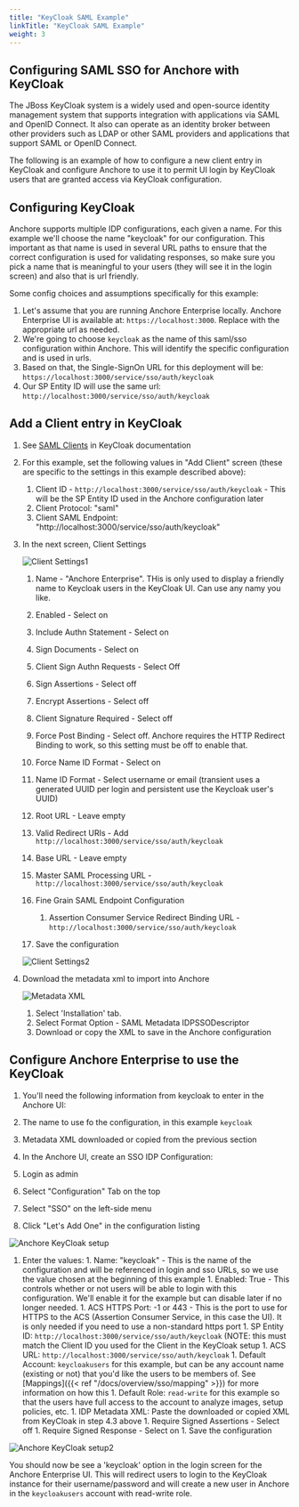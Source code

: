 ```yaml
---
title: "KeyCloak SAML Example"
linkTitle: "KeyCloak SAML Example"
weight: 3
---
```


## Configuring SAML SSO for Anchore with KeyCloak

The JBoss KeyCloak system is a widely used and open-source identity management system that supports integration with applications via SAML and OpenID Connect. It also can operate as an identity broker
between other providers such as LDAP or other SAML providers and applications that support SAML or OpenID Connect.

The following is an example of how to configure a new client entry in KeyCloak and configure Anchore to use it to permit UI login by KeyCloak users that are granted access via KeyCloak configuration.


## Configuring KeyCloak

Anchore supports multiple IDP configurations, each given a name. For this example we'll choose the name "keycloak" for our configuration.
This important as that name is used in several URL paths to ensure that the correct configuration is used for validating responses,
so make sure you pick a name that is meaningful to your users (they will see it in the login screen) and also that is url friendly.

Some config choices and assumptions specifically for this example:
1. Let's assume that you are running Anchore Enterprise locally. Anchore Enterprise UI is available at: `https://localhost:3000`. Replace with the appropriate url as needed.
1. We're going to choose `keycloak` as the name of this saml/sso configuration within Anchore. This will identify the specific configuration and is used in urls.
1. Based on that, the Single-SignOn URL for this deployment will be: `https://localhost:3000/service/sso/auth/keycloak`
1. Our SP Entity ID will use the same url: `http://localhost:3000/service/sso/auth/keycloak`

## Add a Client entry in KeyCloak

1. See [SAML Clients](https://www.keycloak.org/docs/latest/server_admin/index.html#saml-clients) in KeyCloak documentation

1. For this example, set the following values in "Add Client" screen (these are specific to the settings in this example described above):
    1. Client ID - `http://localhost:3000/service/sso/auth/keycloak` - This will be the SP Entity ID used in the Anchore configuration later
    1. Client Protocol: "saml"
    1. Client SAML Endpoint: "http://localhost:3000/service/sso/auth/keycloak"

1. In the next screen, Client Settings
    
    ![Client Settings1](keycloak_sso_client_settings1.png)  
    
    1. Name - "Anchore Enterprise". THis is only used to display a friendly name to Keycloak users in the KeyCloak UI. Can use any namy you like.
    1. Enabled - Select on
    1. Include Authn Statement - Select on 
    1. Sign Documents - Select on
    1. Client Sign Authn Requests - Select Off
    1. Sign Assertions - Select off
    1. Encrypt Assertions - Select off
    1. Client Signature Required - Select off
    1. Force Post Binding - Select off. Anchore requires the HTTP Redirect Binding to work, so this setting must be off to enable that.
    1. Force Name ID Format - Select on
    1. Name ID Format - Select username or email (transient uses a generated UUID per login and persistent use the Keycloak user's UUID) 
    1. Root URL - Leave empty
    1. Valid Redirect URIs - Add `http://localhost:3000/service/sso/auth/keycloak`
    1. Base URL - Leave empty
    1. Master SAML Processing URL - `http://localhost:3000/service/sso/auth/keycloak`    
    1. Fine Grain SAML Endpoint Configuration
        1. Assertion Consumer Service Redirect Binding URL - `http://localhost:3000/service/sso/auth/keycloak`    

    1. Save the configuration
     
    ![Client Settings2](keycloak_sso_client_settings2.png)

1. Download the metadata xml to import into Anchore 

    ![Metadata XML](keycloak_sso_metadata_xml.png)

    1. Select 'Installation' tab.
    1. Select Format Option - SAML Metadata IDPSSODescriptor
    1. Download or copy the XML to save in the Anchore configuration

 
## Configure Anchore Enterprise to use the KeyCloak
    
1. You'll need the following information from keycloak to enter in the Anchore UI:
  1. The name to use fo the configuration, in this example `keycloak`
  1. Metadata XML downloaded or copied from the previous section
  
1. In the Anchore UI, create an SSO IDP Configuration:
  1. Login as admin
  1. Select "Configuration" Tab on the top
  1. Select "SSO" on the left-side menu
  1. Click "Let's Add One" in the configuration listing
  
  ![Anchore KeyCloak setup](keycloak_sso_anchoreui_config1.png)
  
  1. Enter the values:
    1. Name: "keycloak" - This is the name of the configuration and will be referenced in login and sso URLs, so we use the value chosen at the beginning of this example
    1. Enabled: True - This controls whether or not users will be able to login with this configuration. We'll enable it for the example but can disable later if no longer needed.
    1. ACS HTTPS Port: -1 or 443 - This is the port to use for HTTPS to the ACS (Assertion Consumer Service, in this case the UI). It is only needed if you need to use a non-standard https port
    1. SP Entity ID: `http://localhost:3000/service/sso/auth/keycloak` (NOTE: this must match the Client ID you used for the Client in the KeyCloak setup
    1. ACS URL: `http://localhost:3000/service/sso/auth/keycloak`
    1. Default Account: `keycloakusers` for this example, but can be any account name (existing or not) that you'd like the users to be members of. See [Mappings]({{< ref "/docs/overview/sso/mapping" >}}) for more information on how this
    1. Default Role: `read-write` for this example so that the users have full access to the account to analyze images, setup policies, etc.
    1. IDP Metadata XML: Paste the downloaded or copied XML from KeyCloak in step 4.3 above
    1. Require Signed Assertions - Select off
    1. Require Signed Response - Select on 
    1. Save the configuration
    
![Anchore KeyCloak setup2](keycloak_sso_anchoreui_config2.png)


You should now be see a 'keycloak' option in the login screen for the Anchore Enterprise UI. This will redirect users to login to the KeyCloak instance for their username/password and will create a new user in Anchore in the `keycloakusers` account with read-write role.   
